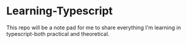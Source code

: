 # Learning-Typescript
This repo will be a note pad for me to share everything I'm learning in typescript-both practical and theoretical.
